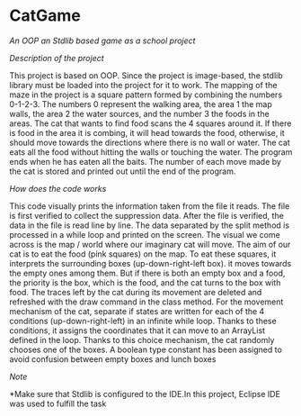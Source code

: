 # CatGame
*An OOP an Stdlib based game as a school project*

*Description of the project*

This project is based on OOP. Since the project is image-based, the stdlib library must be loaded into the project for it to work. 
The mapping of the maze in the project is a square pattern formed by combining the numbers 0-1-2-3. The numbers 0 represent the walking area, the area 1 the map walls, the area 2 the water sources, and the number 3 the foods in the areas. 
The cat that wants to find food scans the 4 squares around it. If there is food in the area it is combing, it will head towards the food, otherwise, it should move towards the directions where there is no wall or water. 
The cat eats all the food without hitting the walls or touching the water. 
The program ends when he has eaten all the baits. The number of each move made by the cat is stored and printed out until the end of the program.

*How does the code works* 

This code visually prints the information taken from the file it reads.
The file is first verified to collect the suppression data.
After the file is verified, the data in the file is read line by line.
The data separated by the split method is processed in a while loop and printed on the screen.
The visual we come across is the map / world where our imaginary cat will move.
The aim of our cat is to eat the food (pink squares) on the map.
To eat these squares, it interprets the surrounding boxes (up-down-right-left box).
it moves towards the empty ones among them.
But if there is both an empty box and a food, the priority is the box, which is the food, and the cat turns to the box with food.
The traces left by the cat during its movement are deleted and refreshed with the draw command in the class method.
For the movement mechanism of the cat, separate if states are written for each of the 4 conditions (up-down-right-left) in an infinite while loop.
Thanks to these conditions, it assigns the coordinates that it can move to an ArrayList defined in the loop.
Thanks to this choice mechanism, the cat randomly chooses one of the boxes.
A boolean type constant has been assigned to avoid confusion between empty boxes and lunch boxes

*Note*

*Make sure that Stdlib is configured to the IDE.In this project, Eclipse IDE was used to fulfill the task
